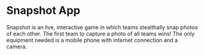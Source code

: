# Snapshot App

Snapshot is an live, interactive game in which teams stealthally snap photos of each other. The first team to capture a photo of all teams wins! The only equipment needed is a mobile phone with internet connection and a camera.